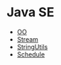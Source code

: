 Java SE
===
* [OO](./notebook/oo.md)
* [Stream](./notebook/stream.md)
* [StringUtils](./notebook/StringUtils.md)
* [Schedule](https://www.ibm.com/developerworks/cn/java/j-lo-taskschedule/)
